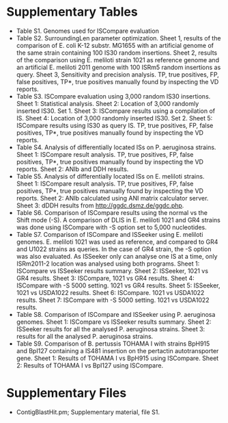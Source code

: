 # Supplementary Tables
* Table S1. Genomes used for ISCompare evaluation
* Table S2. SurroundingLen parameter optimization. Sheet 1, results of the comparison of E. coli K-12 substr. MG1655 with an artificial genome of the same strain containing 100 IS30 random insertions. Sheet 2, results of the comparison using E. meliloti strain 1021 as reference genome and an artificial E. meliloti 2011 genome with 100 ISRm5 random insertions as query. Sheet 3, Sensitivity and precision analysis. TP, true positives, FP, false positives, TP*, true positives manually found by inspecting the VD reports. 
* Table S3. ISCompare evaluation using 3,000 random IS30 insertions. Sheet 1: Statistical analysis. Sheet 2: Location of 3,000 randomly inserted IS30. Set 1. Sheet 3: ISCompare results using a compilation of IS. Sheet 4: Location of 3,000 randomly inserted IS30. Set 2. Sheet 5: ISCompare results using IS30 as query IS. TP, true positives, FP, false positives, TP*, true positives manually found by inspecting the VD reports. 
* Table S4. Analysis of differentially located ISs on P. aeruginosa strains. Sheet 1: ISCompare result analysis. TP, true positives, FP, false positives, TP*, true positives manually found by inspecting the VD reports. Sheet 2: ANIb and DDH results.
* Table S5. Analysis of differentially located ISs on E. meliloti strains. Sheet 1: ISCompare result analysis. TP, true positives, FP, false positives, TP*, true positives manually found by inspecting the VD reports. Sheet 2: ANIb calculated using ANI matrix calculator server. Sheet 3: dDDH results from http://ggdc.dsmz.de/ggdc.php.
* Table S6. Comparison of ISCompare results using the normal vs the Shift mode (-S). A comparison of DLIS in E. meliloti 1021 and GR4 strains was done using ISCompare with -S option set to 5,000 nucleotides. 
* Table S7. Comparison of ISCompare and ISSeeker using E. meliloti genomes. E. meliloti 1021 was used as reference, and compared to GR4 and U1022 strains as queries. In the case of GR4 strain, the -S option was also evaluated. As ISSeeker only can analyse one IS at a time, only ISRm2011-2 location was analysed using both programs. Sheet 1: ISCompare vs ISSeeker results summary. Sheet 2: ISSeeker, 1021 vs GR4 results. Sheet 3: ISCompare,  1021 vs GR4 results. Sheet 4: ISCompare with -S 5000 setting. 1021 vs GR4 results. Sheet 5: ISSeeker, 1021 vs USDA1022 results. Sheet 6: ISCompare. 1021 vs USDA1022 results. Sheet 7: ISCompare with -S 5000 setting. 1021 vs USDA1022 results.
* Table S8. Comparison of ISCompare and ISSeeker using P. aeruginosa genomes. Sheet 1: ISCompare vs ISSeeker results summary. Sheet 2: ISSeeker results for all the analysed P. aeruginosa strains. Sheet 3:  results for all the analysed P. aeruginosa strains.
* Table S9. Comparison of B. pertussis TOHAMA I with strains BpH915 and BpI127 containing a IS481 insertion on the pertactin autotransporter gene. Sheet 1: Results of TOHAMA I vs BpH915 using ISCompare. Sheet 2: Results of TOHAMA I vs BpI127 using ISCompare.

# Supplementary Files
* ContigBlastHit.pm; Supplementary material, file S1.
